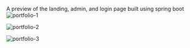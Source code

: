 A preview of the landing, admin, and login page built using spring boot
![portfolio-1](https://github.com/DarrenFar/KYN/assets/136566606/803fe0a9-01b2-4a55-a822-9d6f281b77b5)

![portfolio-2](https://github.com/DarrenFar/KYN/assets/136566606/defe33d6-89af-4143-baf8-4a407533a826)

![portfolio-3](https://github.com/DarrenFar/KYN/assets/136566606/7136f1f6-4a93-4e1a-bfff-be546942a4ea)
